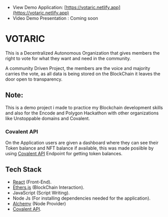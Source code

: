 -   View Demo Application: [https://votaric.netlify.app](https://votaric.netlify.app)
-   Video Demo Presentation : Coming soon

# VOTARIC

This is a Decentralized Autonomous Organization that gives members the right to vote for what they want and need in the community.

A community Driven Project, the members are the voice and majority carries the vote, as all data is being stored on the BlockChain it leaves the door open to transparency.

## Note:

This is a demo project i made to practice my Blockchain development skills and also for the Encode and Polygon Hackathon with other organizations like Unstoppable domains and Covalent.

### Covalent API

On the Application users are given a dashboard where they can see their Token balance and NFT balance if available, this was made posiible by using [Covalent API](https://www.covalenthq.com/) Endpoint for getting token balances.

## Tech Stack

-   [React](https://reactjs.org/docs/getting-started.html) (Front-End).
-   [Ethers.js](https://docs.ethers.io/v5/) (BlockChain Interaction).
-   JavaScript (Script Writing).
-   Node Js (For installing dependencies needed for the application).
-   [Alchemy](https://www.alchemy.com/) (Node Provider)
-   [Covalent API](https://www.covalenthq.com/).
